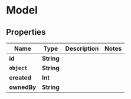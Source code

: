 

# Model


## Properties

Name | Type | Description | Notes
------------ | ------------- | ------------- | -------------
**id** | **String** |  | 
**`object`** | **String** |  | 
**created** | **Int** |  | 
**ownedBy** | **String** |  | 




